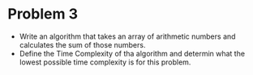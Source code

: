 # Problem 3

- Write an algorithm that takes an array of arithmetic numbers and calculates the sum of those numbers.
- Define the Time Complexity of tha algorithm and determin what the lowest possible time complexity is for this problem.
